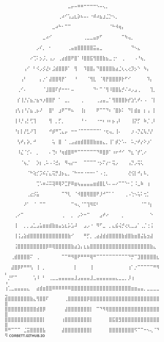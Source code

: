 ⠀⠀⠀⠀⠀⠀⠀⠀⠀⠀⠀⠀⠀⠀⠀⠀⠀⠀⠀⠀⣀⡤⠤⠶⠶⠒⠒⠒⠒⠢⠤⢄⡀⠀⠀⠀⠀⠀⠀⠀⠀⠀⠀⠀⠀⠀⠀⠀⠀⠀ ⠀⠀⠀⠀⠀⠀⠀⠀⠀⠀⠀⠀⠀⠀⠀⠀⠀⢀⠴⠊⢡⣠⣆⡵⠦⠤⠄⠐⠾⠴⣦⣰⣈⡑⠢⡀⠀⠀⠀⠀⠀⠀⠀⠀⠀⠀⠀⠀⠀⠀ ⠀⠀⠀⠀⠀⠀⠀⠀⠀⠀⠀⠀⠀⠀⠀⣀⠴⠓⠂⠉⠉⠀⠀⠀⠀⠀⠀⠀⠀⠀⠀⠀⠀⠈⠓⠺⢶⡄⠀⠀⠀⠀⠀⠀⠀⠀⠀⠀⠀⠀ ⠀⠀⠀⠀⠀⠀⠀⠀⠀⠀⠀⠀⣀⠴⠊⠀⠀⠀⠀⠀⠀⠀⠀⠀⠀⢀⣀⣀⣤⡶⠋⠀⠀⠀⠀⠀⠀⠉⠳⢤⡀⠀⠀⠀⠀⠀⠀⠀⠀⠀ ⠀⠀⠀⠀⠀⠀⠀⠀⠀⠀⡠⠎⡀⠀⠂⠀⠀⠀⠀⠀⢀⣤⣶⣿⣿⣿⣿⣿⣭⣤⣀⠀⠀⠀⠀⠀⠀⠀⠀⠀⠙⠢⣄⠀⠀⠀⠀⠀⠀⠀ ⠀⠀⠀⠀⠀⠀⠀⠀⠔⢉⠅⡢⡨⡀⢠⡠⠀⢀⣴⣾⣿⠟⣿⠁⠸⣿⣿⣯⢻⣿⣿⣷⣦⣀⢐⠂⠀⢀⠀⠀⠀⠠⠘⢦⡀⠀⠀⠀⠀⠀ ⠀⠀⠀⠀⠀⠀⢠⠊⠀⠃⠪⡠⡪⣜⠆⣨⣾⣿⣿⡿⠁⠀⢻⠀⠀⠹⣿⣿⡄⠙⣿⣿⣿⣿⣷⣴⣈⢆⢄⢔⡹⡢⠑⠀⠳⡄⠀⠀⠀⠀ ⠀⠀⠀⠀⠀⢠⠃⠀⠀⠀⠀⡄⡐⠁⣼⣿⣿⢿⡟⠁⠀⠀⠘⠀⠀⠀⠈⢻⣇⠀⠈⢿⡟⣿⣿⣿⡿⡗⠋⠊⠀⠀⠀⠀⠀⠹⡄⠀⠀⠀ ⠀⠀⠀⠀⢀⠊⠄⠀⠀⠀⠀⠀⠈⣸⣿⣿⠏⡞⠒⠒⠂⠤⠀⠀⠀⠀⠀⠀⠙⠂⠉⠈⢻⠸⣿⣿⣧⡚⠌⠴⡠⣠⢀⠀⠀⠀⢹⡀⠀⠀ ⠀⠀⠀⠀⡎⢸⡘⡌⣦⡐⣦⠲⡰⣿⣿⡟⠀⠁⠀⣀⡀⠀⠀⠀⢀⠀⠀⠀⠀⢀⣠⣤⣀⠁⢻⣿⣿⣿⡷⡞⣱⢃⠞⠄⠠⠀⠈⡇⠀⠀ ⠀⠀⠀⢰⢣⢰⠘⡌⣦⢀⡦⠜⠀⠀⣿⠃⠀⣰⠟⠉⠛⠦⠀⠀⢸⡆⠀⠀⠀⠟⠉⠉⠙⠆⠈⣿⡷⠅⠀⠙⡇⣾⣶⠀⡆⢠⠀⡇⠀⠀ ⠀⠀⠀⢸⠸⡘⢠⡃⢋⢹⠀⠀⠀⠀⢻⠀⡀⡋⡀⠀⠀⠀⠀⠀⠘⠐⠀⠀⠀⠐⠒⠆⠰⠆⡦⢠⠇⠀⠀⠀⢸⡝⡋⠀⠷⡈⢀⠇⠀⠀ ⠀⠀⠀⠘⡆⡇⡜⣃⠜⢹⠀⠀⠀⠀⠚⡾⠛⢉⣄⡤⠀⠒⠒⠈⠉⠉⠉⠉⠉⠉⠁⠐⢖⢤⡀⢸⠄⠀⠀⠀⡰⠠⡙⣌⢧⡘⡜⠀⠀⠀ ⠀⠀⠀⠀⢣⠞⡄⡵⡀⠚⠀⠀⠀⠀⠀⢥⠀⣿⠀⠁⢀⣠⣴⣶⣾⣿⣿⣿⣷⣶⣶⣄⡀⢸⠁⡾⡑⠡⠄⠀⠥⡐⠞⡔⠕⡰⠁⠀⠀⠀ ⠀⠀⠀⠀⠸⣌⠈⡊⠄⠀⡀⠀⠀⠀⠄⢙⠆⠘⢶⣾⣿⠿⠛⠉⠉⠉⠉⠉⠉⠙⠿⣿⡿⠁⠰⠖⠚⠊⠀⠙⣆⠈⡞⢁⠔⠀⠀⠀⠀⠀ ⠀⠀⠀⠀⠀⠈⢦⡈⠀⠀⡱⡆⢀⠥⠠⠨⣚⡄⠀⠻⢤⡔⠒⠀⠀⠉⠉⠉⠉⠐⡢⠍⡔⠂⢭⡠⠀⠀⠀⢠⡙⡠⢭⢅⠀⠀⠀⠀⠀⠀ ⠀⠀⠀⠀⠀⠀⠀⠈⠓⢵⡊⡩⠮⡌⣄⢭⡛⣸⡦⣄⡀⠈⠓⠒⠒⠐⠒⠒⠂⠁⠠⢐⡀⠀⠀⠀⠀⠀⠀⢜⢪⡇⠚⡄⠧⡀⠀⠀⠀⠀ ⠀⠀⠀⠀⠀⠀⠀⠀⠀⠀⢉⠡⠶⠬⠭⢽⠿⢿⠝⣉⡟⠿⣶⢦⣤⣤⣤⣤⣶⣾⣿⣇⠣⠄⠤⠔⠉⠉⠑⠂⡁⠨⣀⠷⠀⢰⠀⠀⠀⠀ ⠀⠀⠀⠀⠀⠀⠀⢀⣔⡪⣥⠀⠀⠀⠀⠀⠀⠀⠉⠙⢇⠀⠈⠺⣿⣿⢿⣿⣿⠟⡸⠚⠉⠁⠁⠀⠀⠀⢀⠠⢑⠢⢥⠅⢒⡁⠀⠀⠀⠀ ⠀⠀⠀⠀⠀⠀⠜⠁⠀⠈⠀⠉⠉⠀⠀⠀⠀⠀⠀⠀⠀⠉⠲⢄⠈⠉⢹⠻⠯⠃⠀⠀⠀⠀⠀⠀⠀⠀⠀⠀⠀⠀⠀⠈⠉⠘⡆⠀⠀⠀ ⠀⠀⠀⢀⠔⠉⠀⠀⠀⠀⠀⠀⠀⠀⠀⠀⠀⠀⢀⠀⠀⡀⠀⡠⠕⠒⠉⠀⠀⠀⣠⠞⠔⠀⠀⠀⠀⡀⠀⠀⠀⠀⠀⠀⠀⠀⠑⠀⠀⠀ ⠀⠀⠀⢸⠀⠀⡀⡀⣠⣁⣠⣥⣶⣶⣾⣷⣶⣤⣢⣆⡥⣡⠼⠀⠀⣠⡠⠐⠀⠻⠋⣀⠀⡀⣄⣮⢬⡚⢔⢆⣀⣠⠁⢀⡈⢐⢨⠀⠀⠀ ⠀⠀⠀⢸⢨⣠⣵⣾⣿⣿⣿⣿⣿⣿⣿⣿⣿⣿⣿⣿⣷⠊⠀⠀⠀⠛⡋⡀⢀⣴⣼⣾⣾⣿⣿⣿⣿⣷⣾⣿⣷⣶⣿⣬⣧⣲⣼⠀⠀⠀ ⠀⠀⠀⢨⣿⣿⣿⣿⣿⣿⣿⣿⣿⡿⠿⢿⣿⣿⣿⣿⣿⣷⣴⣱⡄⣆⣦⣿⣿⣿⣿⣿⣿⣿⣿⣿⣿⣿⣿⣿⣿⣿⣿⣿⣿⣿⣷⣄⠀⠀ ⠀⠀⢀⣾⣿⣿⣿⣿⠍⠀⢀⠀⠀⠀⠀⠀⠀⠀⠉⠉⠛⠻⣿⠟⠛⠛⠛⢿⠛⠉⠉⠉⠉⠉⠉⠉⠉⠉⠉⠙⡛⠉⣹⣿⣿⣿⣿⣿⣆⠀ ⠀⠀⣼⣿⡿⠟⠛⠛⢣⠀⢸⠀⡀⠀⠀⠀⠀⠀⠀⠀⠀⠀⡇⠀⠀⠀⠀⢸⠀⠀⠀⠀⠀⠀⠀⠀⠀⠀⠀⢰⠁⡐⠉⠉⠉⠉⠉⠛⠻⡄ ⠀⡘⠋⠉⠀⠀⠀⠀⠀⢡⠸⠀⠃⠀⢀⣀⣀⣤⣤⣤⣤⣤⣸⣠⣤⣤⣤⣸⣀⣤⣤⣤⣤⣤⣤⣄⣀⣀⡀⡸⢰⠀⠀⠀⠀⠀⠀⠀⠀⠰ ⢰⢁⣀⣤⣤⣤⣤⣄⠀⠀⣴⣾⣶⣿⣿⠿⠿⠿⠿⠿⠿⣿⣿⣿⣿⣿⣿⣿⣿⣿⣿⣿⣿⣿⣿⣿⣿⣿⣿⣿⣶⣶⣤⣤⡀⣀⣀⣀⣀⣀ ⣾⣿⣿⣿⣿⣿⣿⣿⣷⣄⢻⣿⣿⠏⠀⠀⠀⠀⠀⢀⣿⣿⣿⣿⣿⣿⡿⣿⣿⣿⣿⣿⣿⣿⣿⣿⣿⣿⣿⣿⣿⣿⣿⣿⣿⣿⣿⣿⣿⣿ ⣿⣿⣿⣿⣿⣿⣿⣿⣿⣿⣾⣿⡿⠀⠀⠀⠀⠀⠀⣼⣿⣿⣿⣿⣿⣿⣿⡇⠀⠉⠙⠻⢿⣿⣿⣿⣿⣿⣿⣿⣿⣿⣿⣿⣿⣿⣿⣿⣿⣿ ⣿⣿⣿⣿⣿⣿⣿⣿⣿⣿⣿⣿⡇⠀⠀⠀⠀⠀⢰⣿⣿⣿⣿⣿⣿⣿⣿⡇⠀⠀⠀⠀⠀⣿⣯⣿⣻⣿⣿⣿⣿⣿⣿⣿⣿⣿⣿⣿⣿⣿ ⠿⠛⠉⠉⠉⠀⣈⣭⣿⣿⣿⣿⣧⠀⠀⠀⠀⠀⣼⣿⣿⣿⣿⣿⣿⣿⣿⡇⠀⠀⠀⠀⠀⣿⣿⣿⣿⣿⣿⣿⣿⠫⠉⠉⠒⠢⢄⠈⠙⠻ ᴄᴏʀʙᴇᴛᴛ.ɢɪᴛʜᴜʙ.ɪᴏ
